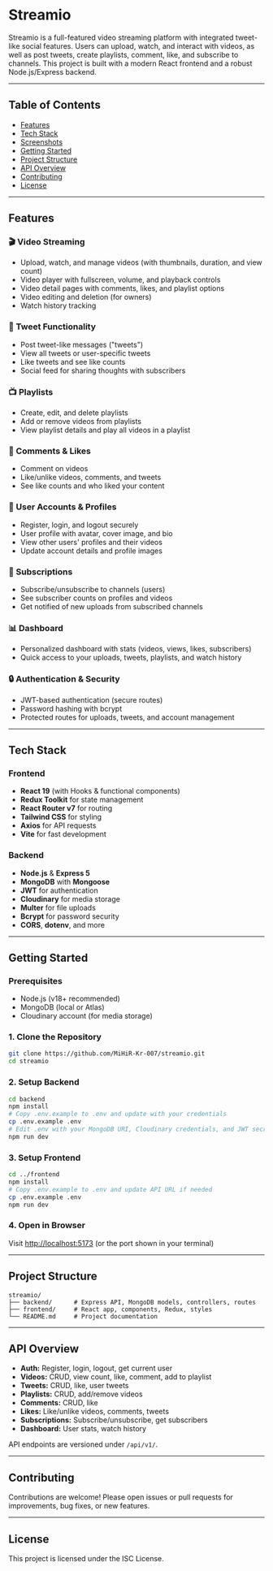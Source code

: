 # Streamio

Streamio is a full-featured video streaming platform with integrated tweet-like social features. Users can upload, watch, and interact with videos, as well as post tweets, create playlists, comment, like, and subscribe to channels. This project is built with a modern React frontend and a robust Node.js/Express backend.

---

## Table of Contents
- [Features](#features)
- [Tech Stack](#tech-stack)
- [Screenshots](#screenshots)
- [Getting Started](#getting-started)
- [Project Structure](#project-structure)
- [API Overview](#api-overview)
- [Contributing](#contributing)
- [License](#license)

---

## Features

### 🎬 Video Streaming
- Upload, watch, and manage videos (with thumbnails, duration, and view count)
- Video player with fullscreen, volume, and playback controls
- Video detail pages with comments, likes, and playlist options
- Video editing and deletion (for owners)
- Watch history tracking

### 📝 Tweet Functionality
- Post tweet-like messages ("tweets")
- View all tweets or user-specific tweets
- Like tweets and see like counts
- Social feed for sharing thoughts with subscribers

### 📺 Playlists
- Create, edit, and delete playlists
- Add or remove videos from playlists
- View playlist details and play all videos in a playlist

### 💬 Comments & Likes
- Comment on videos
- Like/unlike videos, comments, and tweets
- See like counts and who liked your content

### 👤 User Accounts & Profiles
- Register, login, and logout securely
- User profile with avatar, cover image, and bio
- View other users' profiles and their videos
- Update account details and profile images

### 🔔 Subscriptions
- Subscribe/unsubscribe to channels (users)
- See subscriber counts on profiles and videos
- Get notified of new uploads from subscribed channels

### 📊 Dashboard
- Personalized dashboard with stats (videos, views, likes, subscribers)
- Quick access to your uploads, tweets, playlists, and watch history

### 🔒 Authentication & Security
- JWT-based authentication (secure routes)
- Password hashing with bcrypt
- Protected routes for uploads, tweets, and account management

---

## Tech Stack

### Frontend
- **React 19** (with Hooks & functional components)
- **Redux Toolkit** for state management
- **React Router v7** for routing
- **Tailwind CSS** for styling
- **Axios** for API requests
- **Vite** for fast development

### Backend
- **Node.js** & **Express 5**
- **MongoDB** with **Mongoose**
- **JWT** for authentication
- **Cloudinary** for media storage
- **Multer** for file uploads
- **Bcrypt** for password security
- **CORS**, **dotenv**, and more

---

## Getting Started

### Prerequisites
- Node.js (v18+ recommended)
- MongoDB (local or Atlas)
- Cloudinary account (for media storage)

### 1. Clone the Repository
```bash
git clone https://github.com/MiHiR-Kr-007/streamio.git
cd streamio
```

### 2. Setup Backend
```bash
cd backend
npm install
# Copy .env.example to .env and update with your credentials
cp .env.example .env
# Edit .env with your MongoDB URI, Cloudinary credentials, and JWT secrets
npm run dev
```

### 3. Setup Frontend
```bash
cd ../frontend
npm install
# Copy .env.example to .env and update API URL if needed
cp .env.example .env
npm run dev
```

### 4. Open in Browser
Visit [http://localhost:5173](http://localhost:5173) (or the port shown in your terminal)

---

## Project Structure

```
streamio/
├── backend/      # Express API, MongoDB models, controllers, routes
├── frontend/     # React app, components, Redux, styles
└── README.md     # Project documentation
```

---

## API Overview

- **Auth:** Register, login, logout, get current user
- **Videos:** CRUD, view count, like, comment, add to playlist
- **Tweets:** CRUD, like, user tweets
- **Playlists:** CRUD, add/remove videos
- **Comments:** CRUD, like
- **Likes:** Like/unlike videos, comments, tweets
- **Subscriptions:** Subscribe/unsubscribe, get subscribers
- **Dashboard:** User stats, watch history

API endpoints are versioned under `/api/v1/`.

---

## Contributing

Contributions are welcome! Please open issues or pull requests for improvements, bug fixes, or new features.

---

## License

This project is licensed under the ISC License. 